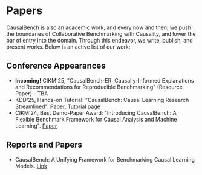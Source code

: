 # Papers

CausalBench is also an academic work, and every now and then, we push the boundaries of Collaborative Benchmarking with Causality, and lower the bar of entry into the domain. Through this endeavor, we write, publish, and present works. Below is an active list of our work:

## Conference Appearances

- **Incoming!** CIKM'25, "CausalBench-ER: Causally-Informed Explanations and Recommendations for Reproducible Benchmarking" (Resource Paper) - TBA
- KDD'25, Hands-on Tutorial: "CausalBench: Causal Learning Research Streamlined". [Paper](files/papers/CausalBench_Tutorial.pdf), [Tutorial page](https://tutorial.causalbench.org)
- CIKM'24, Best Demo-Paper Award: "Introducing CausalBench: A Flexible Benchmark Framework for Causal Analysis and Machine Learning". [Paper](https://arxiv.org/abs/2409.08419v2)

## Reports and Papers

<!-- - Causal Analysis and Recommender system. [Link](files/papers/CausalBench_Recommendation.pdf) -->
- CausalBench: A Unifying Framework for Benchmarking Causal Learning Models. [Link](files/papers/CausalBench_Unifying.pdf)
